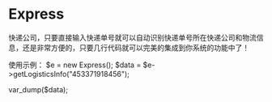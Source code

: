 # Express
快递公司，只要直接输入快递单号就可以自动识别快递单号所在快递公司和物流信息，还是非常方便的，只要几行代码就可以完美的集成到你系统的功能中了！

使用示例：
$e = new Express();
$data = $e->getLogisticsInfo("453371918456");
 

var_dump($data);
